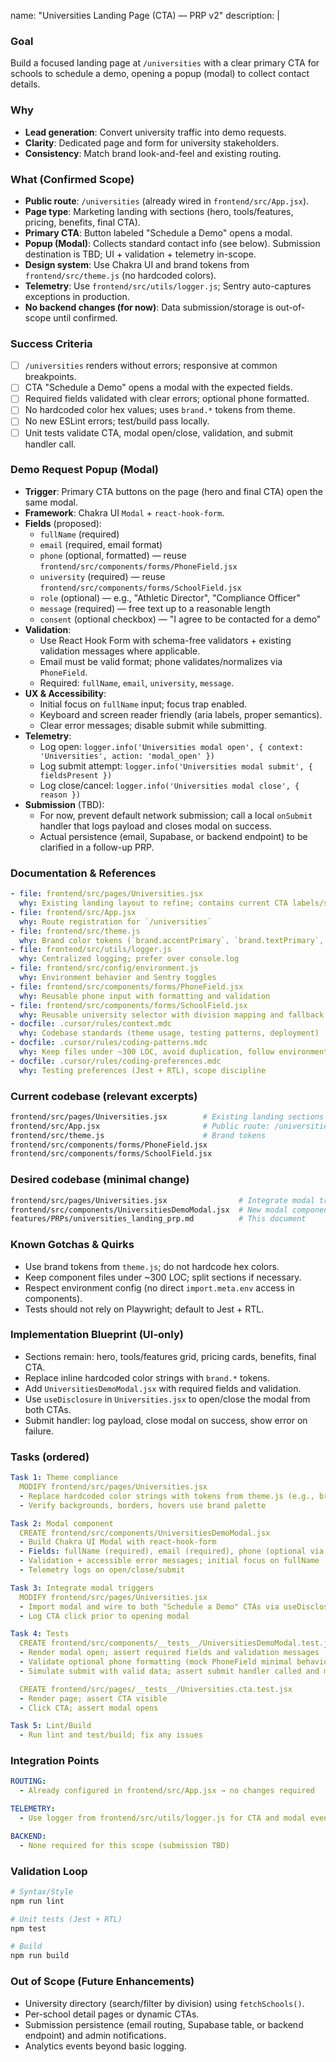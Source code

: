 name: "Universities Landing Page (CTA) — PRP v2"
description: |

### Goal
Build a focused landing page at `/universities` with a clear primary CTA for schools to schedule a demo, opening a popup (modal) to collect contact details.

### Why
- **Lead generation**: Convert university traffic into demo requests.
- **Clarity**: Dedicated page and form for university stakeholders.
- **Consistency**: Match brand look-and-feel and existing routing.

### What (Confirmed Scope)
- **Public route**: `/universities` (already wired in `frontend/src/App.jsx`).
- **Page type**: Marketing landing with sections (hero, tools/features, pricing, benefits, final CTA).
- **Primary CTA**: Button labeled "Schedule a Demo" opens a modal.
- **Popup (Modal)**: Collects standard contact info (see below). Submission destination is TBD; UI + validation + telemetry in-scope.
- **Design system**: Use Chakra UI and brand tokens from `frontend/src/theme.js` (no hardcoded colors).
- **Telemetry**: Use `frontend/src/utils/logger.js`; Sentry auto-captures exceptions in production.
- **No backend changes (for now)**: Data submission/storage is out-of-scope until confirmed.

### Success Criteria
- [ ] `/universities` renders without errors; responsive at common breakpoints.
- [ ] CTA "Schedule a Demo" opens a modal with the expected fields.
- [ ] Required fields validated with clear errors; optional phone formatted.
- [ ] No hardcoded color hex values; uses `brand.*` tokens from theme.
- [ ] No new ESLint errors; test/build pass locally.
- [ ] Unit tests validate CTA, modal open/close, validation, and submit handler call.

### Demo Request Popup (Modal)
- **Trigger**: Primary CTA buttons on the page (hero and final CTA) open the same modal.
- **Framework**: Chakra UI `Modal` + `react-hook-form`.
- **Fields** (proposed):
  - `fullName` (required)
  - `email` (required, email format)
  - `phone` (optional, formatted) — reuse `frontend/src/components/forms/PhoneField.jsx`
  - `university` (required) — reuse `frontend/src/components/forms/SchoolField.jsx`
  - `role` (optional) — e.g., "Athletic Director", "Compliance Officer"
  - `message` (required) — free text up to a reasonable length
  - `consent` (optional checkbox) — "I agree to be contacted for a demo"
- **Validation**:
  - Use React Hook Form with schema-free validators + existing validation messages where applicable.
  - Email must be valid format; phone validates/normalizes via `PhoneField`.
  - Required: `fullName`, `email`, `university`, `message`.
- **UX & Accessibility**:
  - Initial focus on `fullName` input; focus trap enabled.
  - Keyboard and screen reader friendly (aria labels, proper semantics).
  - Clear error messages; disable submit while submitting.
- **Telemetry**:
  - Log open: `logger.info('Universities modal open', { context: 'Universities', action: 'modal_open' })`
  - Log submit attempt: `logger.info('Universities modal submit', { fieldsPresent })`
  - Log close/cancel: `logger.info('Universities modal close', { reason })`
- **Submission** (TBD):
  - For now, prevent default network submission; call a local `onSubmit` handler that logs payload and closes modal on success.
  - Actual persistence (email, Supabase, or backend endpoint) to be clarified in a follow-up PRP.

### Documentation & References
```yaml
- file: frontend/src/pages/Universities.jsx
  why: Existing landing layout to refine; contains current CTA labels/sections
- file: frontend/src/App.jsx
  why: Route registration for `/universities`
- file: frontend/src/theme.js
  why: Brand color tokens (`brand.accentPrimary`, `brand.textPrimary`, etc.)
- file: frontend/src/utils/logger.js
  why: Centralized logging; prefer over console.log
- file: frontend/src/config/environment.js
  why: Environment behavior and Sentry toggles
- file: frontend/src/components/forms/PhoneField.jsx
  why: Reusable phone input with formatting and validation
- file: frontend/src/components/forms/SchoolField.jsx
  why: Reusable university selector with division mapping and fallback
- docfile: .cursor/rules/context.mdc
  why: Codebase standards (theme usage, testing patterns, deployment)
- docfile: .cursor/rules/coding-patterns.mdc
  why: Keep files under ~300 LOC, avoid duplication, follow environments
- docfile: .cursor/rules/coding-preferences.mdc
  why: Testing preferences (Jest + RTL), scope discipline
```

### Current codebase (relevant excerpts)
```bash
frontend/src/pages/Universities.jsx        # Existing landing sections + CTA labels
frontend/src/App.jsx                       # Public route: /universities
frontend/src/theme.js                      # Brand tokens
frontend/src/components/forms/PhoneField.jsx
frontend/src/components/forms/SchoolField.jsx
```

### Desired codebase (minimal change)
```bash
frontend/src/pages/Universities.jsx                # Integrate modal trigger and import modal component
frontend/src/components/UniversitiesDemoModal.jsx  # New modal component (UI+validation only)
features/PRPs/universities_landing_prp.md          # This document
```

### Known Gotchas & Quirks
- Use brand tokens from `theme.js`; do not hardcode hex colors.
- Keep component files under ~300 LOC; split sections if necessary.
- Respect environment config (no direct `import.meta.env` access in components).
- Tests should not rely on Playwright; default to Jest + RTL.

### Implementation Blueprint (UI-only)
- Sections remain: hero, tools/features grid, pricing cards, benefits, final CTA.
- Replace inline hardcoded color strings with `brand.*` tokens.
- Add `UniversitiesDemoModal.jsx` with required fields and validation.
- Use `useDisclosure` in `Universities.jsx` to open/close the modal from both CTAs.
- Submit handler: log payload, close modal on success, show error on failure.

### Tasks (ordered)
```yaml
Task 1: Theme compliance
  MODIFY frontend/src/pages/Universities.jsx
  - Replace hardcoded color strings with tokens from theme.js (e.g., brand.accentPrimary, brand.textPrimary)
  - Verify backgrounds, borders, hovers use brand palette

Task 2: Modal component
  CREATE frontend/src/components/UniversitiesDemoModal.jsx
  - Build Chakra UI Modal with react-hook-form
  - Fields: fullName (required), email (required), phone (optional via PhoneField), university (required via SchoolField), role (optional), message (required), consent (optional)
  - Validation + accessible error messages; initial focus on fullName
  - Telemetry logs on open/close/submit

Task 3: Integrate modal triggers
  MODIFY frontend/src/pages/Universities.jsx
  - Import modal and wire to both "Schedule a Demo" CTAs via useDisclosure
  - Log CTA click prior to opening modal

Task 4: Tests
  CREATE frontend/src/components/__tests__/UniversitiesDemoModal.test.jsx
  - Render modal open; assert required fields and validation messages
  - Validate optional phone formatting (mock PhoneField minimal behavior)
  - Simulate submit with valid data; assert submit handler called and modal closes

  CREATE frontend/src/pages/__tests__/Universities.cta.test.jsx
  - Render page; assert CTA visible
  - Click CTA; assert modal opens

Task 5: Lint/Build
  - Run lint and test/build; fix any issues
```

### Integration Points
```yaml
ROUTING:
  - Already configured in frontend/src/App.jsx → no changes required

TELEMETRY:
  - Use logger from frontend/src/utils/logger.js for CTA and modal events

BACKEND:
  - None required for this scope (submission TBD)
```

### Validation Loop
```bash
# Syntax/Style
npm run lint

# Unit tests (Jest + RTL)
npm test

# Build
npm run build
```

### Out of Scope (Future Enhancements)
- University directory (search/filter by division) using `fetchSchools()`.
- Per-school detail pages or dynamic CTAs.
- Submission persistence (email routing, Supabase table, or backend endpoint) and admin notifications.
- Analytics events beyond basic logging.
